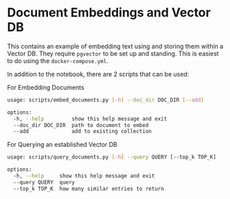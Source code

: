 # Document Embeddings and Vector DB

This contains an example of embedding text using and storing them within a Vector DB.  They require `pgvector` to be set up and standing.  This is easiest to do using the `docker-compose.yml`.  

In addition to the notebook, there are 2 scripts that can be used:

For Embedding Documents

```bash
usage: scripts/embed_documents.py [-h] --doc_dir DOC_DIR [--add]

options:
  -h, --help         show this help message and exit
  --doc_dir DOC_DIR  path to document to embed
  --add              add to existing collection
```

For Querying an established Vector DB
```bash
usage: scripts/query_documents.py [-h] --query QUERY [--top_k TOP_K]

options:
  -h, --help     show this help message and exit
  --query QUERY  query
  --top_k TOP_K  how many similar entries to return
```